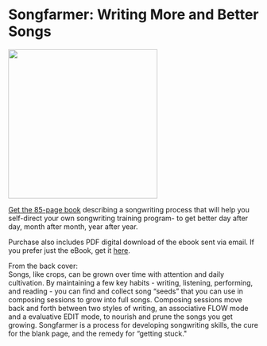 # Songfarmer: Writing More and Better Songs

<img src = "https://66.media.tumblr.com/674ca8f2ed76a175af4eaa845e68eb10/tumblr_inline_o3ksd6n1YU1qzode8_540.jpg" width="300">

[Get the 85-page book](http://www.amazon.com/Songfarmer-Writing-More-Better-Songs/dp/0990420205) describing a songwriting process that will help you self-direct your own songwriting training program- to get better day after day, month after month, year after year.  

Purchase also includes PDF digital download of the ebook sent via email. If you prefer just the eBook, get it [here](https://www.scribd.com/doc/293118766/Songfarmer-Writing-More-and-Better-Songs).  

From the back cover:  
Songs, like crops, can be grown over time with attention and daily cultivation. By maintaining a few key habits - writing, listening, performing, and reading - you can find and collect song “seeds” that you can use in composing sessions to grow into full songs. Composing sessions move back and forth between two styles of writing, an associative FLOW mode and a evaluative EDIT mode, to nourish and prune the songs you get growing. Songfarmer is a process for developing songwriting skills, the cure for the blank page, and the remedy for “getting stuck."
